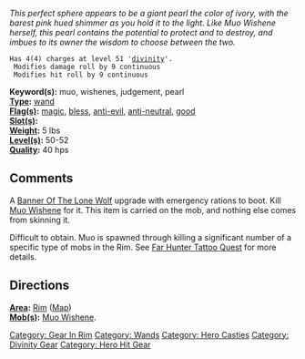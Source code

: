 *This perfect sphere appears to be a giant pearl the color of ivory,
with the barest pink hued shimmer as you hold it to the light. Like Muo
Wishene herself, this pearl contains the potential to protect and to
destroy, and imbues to its owner the wisdom to choose between the two.*

`Has 4(4) charges at level 51 '`[`divinity`](Divinity.md "wikilink")`'.`  
` Modifies damage roll by 9 continuous`  
` Modifies hit roll by 9 continuous`

**Keyword(s):** muo, wishenes, judgement, pearl  
**[Type](:Category:_Object_Types.md "wikilink"):**
[wand](:Category:_Wands.md "wikilink")  
**[Flag(s)](:Category:_Object_Flags.md "wikilink"):**
[magic](Magic_Flag.md "wikilink"), [bless](Bless_Flag.md "wikilink"),
[anti-evil](Anti-Evil_Flag.md "wikilink"),
[anti-neutral](Anti-Neutral_Flag.md "wikilink"),
[good](Good_Flag.md "wikilink")  
**[Slot(s)](Object_Slots.md "wikilink"):** <held>  
**[Weight](Object_Weight.md "wikilink"):** 5 lbs  
**[Level(s)](Object_Level.md "wikilink"):** 50-52  
**[Quality](Object_Quality.md "wikilink"):** 40 hps  

## Comments

A [Banner Of The Lone Wolf](Banner_Of_The_Lone_Wolf "wikilink") upgrade
with emergency rations to boot. Kill [Muo
Wishene](Muo_Wishene "wikilink") for it. This item is carried on the
mob, and nothing else comes from skinning it.

Difficult to obtain. Muo is spawned through killing a significant number
of a specific type of mobs in the Rim. See [Far Hunter Tattoo
Quest](Far_Hunter_Tattoo_Quest "wikilink") for more details.

## Directions

**[Area](:Category:_Areas.md "wikilink"):** [
Rim](:Category:_Rim.md "wikilink") ([Map](Rim_Map.md "wikilink"))  
**[Mob(s)](:Category:_Mobs.md "wikilink"):** [Muo
Wishene](Muo_Wishene "wikilink").  

[Category: Gear In Rim](Category:_Gear_In_Rim "wikilink") [Category:
Wands](Category:_Wands "wikilink") [Category: Hero
Casties](Category:_Hero_Casties "wikilink") [Category: Divinity
Gear](Category:_Divinity_Gear "wikilink") [Category: Hero Hit
Gear](Category:_Hero_Hit_Gear "wikilink")
